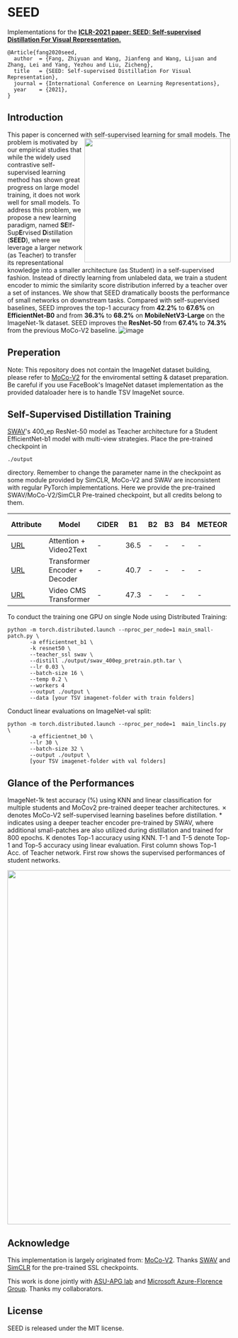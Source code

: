 # SEED

Implementations for the [__ICLR-2021 paper: SEED: Self-supervised Distillation For Visual Representation.__](https://arxiv.org/pdf/2101.04731.pdf) 
```
@Article{fang2020seed,
  author  = {Fang, Zhiyuan and Wang, Jianfeng and Wang, Lijuan and Zhang, Lei and Yang, Yezhou and Liu, Zicheng},
  title   = {SEED: Self-supervised Distillation For Visual Representation},
  journal = {International Conference on Learning Representations},
  year    = {2021},
}
```

## Introduction

This paper is concerned with self-supervised learning for small models. <img src="https://user-images.githubusercontent.com/17426159/126873068-ce5ebdce-d821-4a9c-9d94-52585039261e.png" width="330" height="280" align="right"> 
 The 
problem is motivated by our empirical studies that while the widely used contrastive
self-supervised learning method has shown great progress on large model training, 
it does not work well for small models. To address this problem, we propose a
new learning paradigm, named **SE**lf-Sup**E**rvised **D**istillation (**SEED**), where we
leverage a larger network (as Teacher) to transfer its representational knowledge
into a smaller architecture (as Student) in a self-supervised fashion. Instead of
directly learning from unlabeled data, we train a student encoder to mimic the
similarity score distribution inferred by a teacher over a set of instances. We show
that SEED dramatically boosts the performance of small networks on downstream
tasks. Compared with self-supervised baselines, SEED improves the top-1 accuracy
from **42.2%** to **67.6%** on **EfficientNet-B0** and from **36.3%** to **68.2%** on **MobileNetV3-Large** on the ImageNet-1k dataset.
SEED improves the **ResNet-50** from **67.4%** to **74.3%** from the previous MoCo-V2 baseline.
![image](https://user-images.githubusercontent.com/17426159/126872552-a2873b52-a901-435a-a6cc-b8bc1a4e3248.png)

## Preperation
Note: This repository does not contain the ImageNet dataset building, please refer to [MoCo-V2](https://github.com/facebookresearch/moco) for the enviromental setting & dataset preparation. Be careful if you use FaceBook's ImageNet dataset implementation as the provided dataloader here is to handle TSV ImageNet source.

## Self-Supervised Distillation Training

[SWAV](https://github.com/facebookresearch/swav)'s 400_ep ResNet-50 model as Teacher architecture for a Student EfficientNet-b1 model with multi-view strategies. Place the pre-trained checkpoint in <pre><code>./output</code></pre> directory. Remember to change the parameter name in the checkpoint as some module provided by SimCLR, MoCo-V2 and SWAV are inconsistent with regular PyTorch implementations. 
Here we provide the pre-trained SWAV/MoCo-V2/SimCLR Pre-trained checkpoint, but all credits belong to them.

Attribute|               Model              | CIDER |   B1   |   B2   |   B3   |   B4   |   METEOR   |   ROUGE-L  | 
---------|----------------------------------|-------|--------|--------|--------|--------|------------|------------|
[URL](https://drive.google.com/drive/folders/1gQfVEFADWmMUxGCrFKJBrQxPSZ0zA325?usp=sharing)|     Attention + Video2Text       |   -   |  36.5  |     -  |    -   |     -  |       -    |       -    |
[URL](https://drive.google.com/drive/folders/1rWj5VtwJHv2bnjT4arZhPm_ErYkEoVnW?usp=sharing)|    Transformer Encoder + Decoder |   -   |  40.7  |    -   |     -  |   -    |       -    |       -    |
[URL](https://drive.google.com/drive/folders/1XMteYdtw0UXlqCnTKozkJR5WQbvtd1ba?usp=sharing)|     Video CMS Transformer        |   -   |  47.3  |     -  |    -   |     -  |       -    |       -    |

To conduct the training one GPU on single Node using Distributed Training: 
```
python -m torch.distributed.launch --nproc_per_node=1 main_small-patch.py \
       -a efficientnet_b1 \
       -k resnet50 \
       --teacher_ssl swav \
       --distill ./output/swav_400ep_pretrain.pth.tar \
       --lr 0.03 \
       --batch-size 16 \
       --temp 0.2 \
       --workers 4 
       --output ./output \
       --data [your TSV imagenet-folder with train folders]
```

Conduct linear evaluations on ImageNet-val split:
```
python -m torch.distributed.launch --nproc_per_node=1  main_lincls.py \
       -a efficientnet_b0 \
       --lr 30 \
       --batch-size 32 \
       --output ./output \ 
       [your TSV imagenet-folder with val folders]
```

## Glance of the Performances
ImageNet-1k test accuracy (%) using KNN and linear classification for multiple students and MoCov2 pre-trained deeper teacher architectures. ✗ denotes MoCo-V2 self-supervised learning baselines before
distillation. * indicates using a deeper teacher encoder pre-trained by SWAV, where additional small-patches are
also utilized during distillation and trained for 800 epochs. K denotes Top-1 accuracy using KNN. T-1 and T-5
denote Top-1 and Top-5 accuracy using linear evaluation. First column shows Top-1 Acc. of Teacher network.
First row shows the supervised performances of student networks.
<p align="center">
<img src="https://user-images.githubusercontent.com/17426159/126873030-918a61f0-8cba-4954-a501-ec553dae07a6.png" width="800" align="center"> 
</p>

## Acknowledge
This implementation is largely originated from: [MoCo-V2](https://github.com/facebookresearch/moco).
Thanks [SWAV](https://github.com/facebookresearch/swav) and [SimCLR](https://github.com/google-research/simclr) for the pre-trained SSL checkpoints.

This work is done jointly with [ASU-APG lab](https://yezhouyang.engineering.asu.edu/) and [Microsoft Azure-Florence Group](https://www.microsoft.com/en-us/research/project/azure-florence-vision-and-language). Thanks my collaborators.

## License
SEED is released under the MIT license. 
